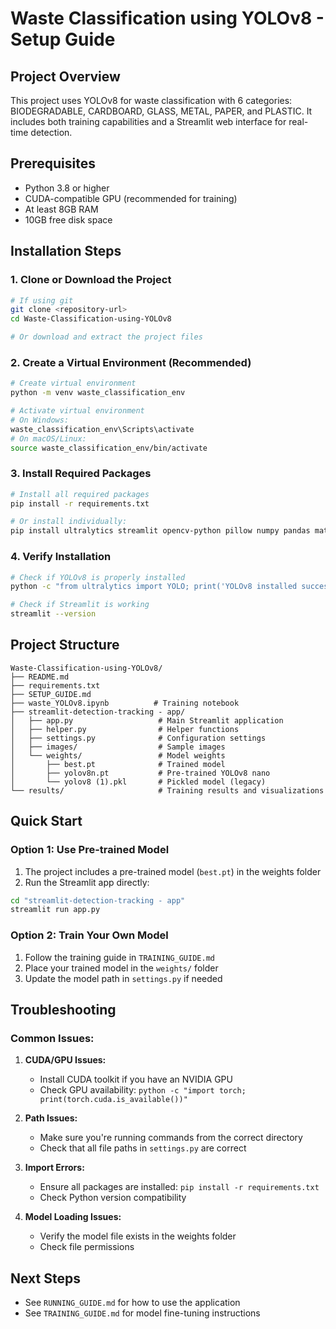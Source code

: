 # Waste Classification using YOLOv8 - Setup Guide

## Project Overview
This project uses YOLOv8 for waste classification with 6 categories: BIODEGRADABLE, CARDBOARD, GLASS, METAL, PAPER, and PLASTIC. It includes both training capabilities and a Streamlit web interface for real-time detection.

## Prerequisites
- Python 3.8 or higher
- CUDA-compatible GPU (recommended for training)
- At least 8GB RAM
- 10GB free disk space

## Installation Steps

### 1. Clone or Download the Project
```bash
# If using git
git clone <repository-url>
cd Waste-Classification-using-YOLOv8

# Or download and extract the project files
```

### 2. Create a Virtual Environment (Recommended)
```bash
# Create virtual environment
python -m venv waste_classification_env

# Activate virtual environment
# On Windows:
waste_classification_env\Scripts\activate
# On macOS/Linux:
source waste_classification_env/bin/activate
```

### 3. Install Required Packages
```bash
# Install all required packages
pip install -r requirements.txt

# Or install individually:
pip install ultralytics streamlit opencv-python pillow numpy pandas matplotlib seaborn
```

### 4. Verify Installation
```bash
# Check if YOLOv8 is properly installed
python -c "from ultralytics import YOLO; print('YOLOv8 installed successfully')"

# Check if Streamlit is working
streamlit --version
```

## Project Structure
```
Waste-Classification-using-YOLOv8/
├── README.md
├── requirements.txt
├── SETUP_GUIDE.md
├── waste_YOLOv8.ipynb          # Training notebook
├── streamlit-detection-tracking - app/
│   ├── app.py                   # Main Streamlit application
│   ├── helper.py                # Helper functions
│   ├── settings.py              # Configuration settings
│   ├── images/                  # Sample images
│   └── weights/                 # Model weights
│       ├── best.pt              # Trained model
│       ├── yolov8n.pt           # Pre-trained YOLOv8 nano
│       └── yolov8 (1).pkl       # Pickled model (legacy)
└── results/                     # Training results and visualizations
```

## Quick Start

### Option 1: Use Pre-trained Model
1. The project includes a pre-trained model (`best.pt`) in the weights folder
2. Run the Streamlit app directly:
```bash
cd "streamlit-detection-tracking - app"
streamlit run app.py
```

### Option 2: Train Your Own Model
1. Follow the training guide in `TRAINING_GUIDE.md`
2. Place your trained model in the `weights/` folder
3. Update the model path in `settings.py` if needed

## Troubleshooting

### Common Issues:

1. **CUDA/GPU Issues:**
   - Install CUDA toolkit if you have an NVIDIA GPU
   - Check GPU availability: `python -c "import torch; print(torch.cuda.is_available())"`

2. **Path Issues:**
   - Make sure you're running commands from the correct directory
   - Check that all file paths in `settings.py` are correct

3. **Import Errors:**
   - Ensure all packages are installed: `pip install -r requirements.txt`
   - Check Python version compatibility

4. **Model Loading Issues:**
   - Verify the model file exists in the weights folder
   - Check file permissions

## Next Steps
- See `RUNNING_GUIDE.md` for how to use the application
- See `TRAINING_GUIDE.md` for model fine-tuning instructions
